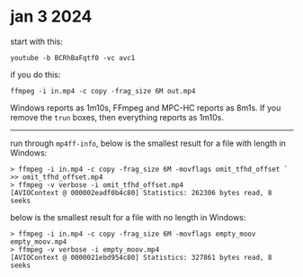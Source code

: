 # jan 3 2024

start with this:

~~~
youtube -b BCRhBaFqtf0 -vc avc1
~~~

if you do this:

~~~
ffmpeg -i in.mp4 -c copy -frag_size 6M out.mp4
~~~

Windows reports as 1m10s, FFmpeg and MPC-HC reports as 8m1s. If you remove the
`trun` boxes, then everything reports as 1m10s.

---

run through `mp4ff-info`, below is the smallest result for a file with length in
Windows:

~~~
> ffmpeg -i in.mp4 -c copy -frag_size 6M -movflags omit_tfhd_offset `
>> omit_tfhd_offset.mp4
> ffmpeg -v verbose -i omit_tfhd_offset.mp4
[AVIOContext @ 000002eadf0b4c80] Statistics: 262306 bytes read, 8 seeks
~~~

below is the smallest result for a file with no length in Windows:

~~~
> ffmpeg -i in.mp4 -c copy -frag_size 6M -movflags empty_moov empty_moov.mp4
> ffmpeg -v verbose -i empty_moov.mp4
[AVIOContext @ 0000021ebd954c80] Statistics: 327861 bytes read, 8 seeks
~~~
